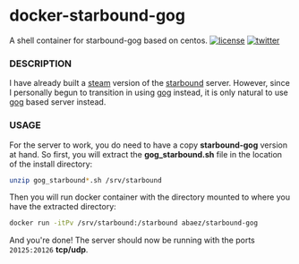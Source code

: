# docker-starbound-gog
A shell container for starbound-gog based on centos.
[![license][1i]][1p]
[![twitter][2i]][2p]

### DESCRIPTION
I have already built a [steam] version of the [starbound] server. However, since I personally begun to transition in using [gog] instead, it is only natural to use [gog] based server instead.

### USAGE
For the server to work, you do need to have a copy **starbound-gog** version at hand. So first, you will extract the **gog_starbound.sh** file in the location of the install directory:

``` bash
unzip gog_starbound*.sh /srv/starbound
```

Then you will run docker container with the directory mounted to where you have the extracted directory:

``` bash
docker run -itPv /srv/starbound:/starbound abaez/starbound-gog
```

And you're done! The server should now be running with the ports `20125:20126` **tcp/udp**.


[1i]: https://img.shields.io/badge/license-MIT-green.svg
[1p]: ./LICENSE
[2i]: https://img.shields.io/badge/twitter-a_baez-blue.svg
[2p]: https://twitter.com/a_baez

[steam]: https://hub.docker.com/r/abaez/starbound/
[starbound]: http://playstarbound.com/
[gog]: https://www.gog.com/game/starbound
